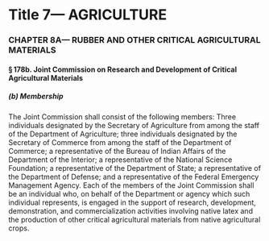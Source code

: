 
# Title 7— AGRICULTURE
### CHAPTER 8A— RUBBER AND OTHER CRITICAL AGRICULTURAL MATERIALS
#### § 178b. Joint Commission on Research and Development of Critical Agricultural Materials
##### (b) Membership

The Joint Commission shall consist of the following members: Three individuals designated by the Secretary of Agriculture from among the staff of the Department of Agriculture; three individuals designated by the Secretary of Commerce from among the staff of the Department of Commerce; a representative of the Bureau of Indian Affairs of the Department of the Interior; a representative of the National Science Foundation; a representative of the Department of State; a representative of the Department of Defense; and a representative of the Federal Emergency Management Agency. Each of the members of the Joint Commission shall be an individual who, on behalf of the Department or agency which such individual represents, is engaged in the support of research, development, demonstration, and commercialization activities involving native latex and the production of other critical agricultural materials from native agricultural crops.
